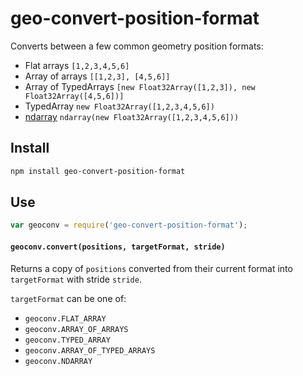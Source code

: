 # geo-convert-position-format

Converts between a few common geometry position formats:

* Flat arrays `[1,2,3,4,5,6]`
* Array of arrays `[[1,2,3], [4,5,6]]`
* Array of TypedArrays `[new Float32Array([1,2,3]), new Float32Array([4,5,6])]`
* TypedArray `new Float32Array([1,2,3,4,5,6])`
* [ndarray](https://www.npmjs.com/package/ndarray) `ndarray(new Float32Array([1,2,3,4,5,6]))`

## Install

```sh
npm install geo-convert-position-format
```

## Use
```js
var geoconv = require('geo-convert-position-format');
```

#### `geoconv.convert(positions, targetFormat, stride)`
Returns a copy of  `positions` converted from their current format into
`targetFormat` with stride `stride`.

`targetFormat` can be one of:

* `geoconv.FLAT_ARRAY`
* `geoconv.ARRAY_OF_ARRAYS`
* `geoconv.TYPED_ARRAY`
* `geoconv.ARRAY_OF_TYPED_ARRAYS`
* `geoconv.NDARRAY`
